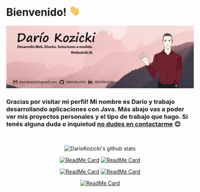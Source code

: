 # Bienvenido! <img src="wave.gif" width="30px">

<a href="https://thekozicki.tk">
  <img src="banner.png">
</a>
<br/>

### Gracias por visitar mi perfil! Mi nombre es Darío y trabajo desarrollando aplicaciones con Java. Más abajo vas a poder ver mis proyectos personales y el tipo de trabajo que hago. Si tenés alguna duda o inquietud [no dudes en contactarme](mailto:dariokozicki@gmail.com) :blush:

<br/>
<center>

  ![DarioKozicki's github stats](https://github-readme-stats.vercel.app/api?username=dariokozicki&count_private=true&show_icons=true&theme=dark)
</center>

<center>

[![ReadMe Card](https://github-readme-stats.vercel.app/api/pin/?username=dariokozicki&repo=portfolio&show_owner=true&theme=dark)](https://github.com/dariokozicki/portfolio) [![ReadMe Card](https://github-readme-stats.vercel.app/api/pin/?username=dariokozicki&repo=client-free2play&show_owner=true&theme=dark)](https://github.com/dariokozicki/client-free2play)
</center>

<center>

[![ReadMe Card](https://github-readme-stats.vercel.app/api/pin/?username=dariokozicki&repo=server-free2play&show_owner=true&theme=dark)](https://github.com/dariokozicki/server-free2play) [![ReadMe Card](https://github-readme-stats.vercel.app/api/pin/?username=dariokozicki&repo=gaf-metalurgica&show_owner=true&theme=dark)](https://github.com/dariokozicki/gaf-metalurgica)
</center>

<center>

[![ReadMe Card](https://github-readme-stats.vercel.app/api/pin/?username=dariokozicki&repo=restobar&show_owner=true&theme=dark)](https://github.com/dariokozicki/restobar)
</center>
